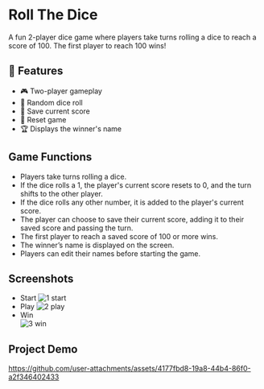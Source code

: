 # Roll The Dice
A fun 2-player dice game where players take turns rolling a dice to reach a score of 100. The first player to reach 100 wins!  
## 🚀 Features
- 🎮 Two-player gameplay  
- 🔢 Random dice roll  
- 💾 Save current score  
- 🔄 Reset game  
- 🏆 Displays the winner's name  

## Game Functions
 - Players take turns rolling a dice.
 - If the dice rolls a 1, the player's current score resets to 0, and the turn shifts to the other player.
 - If the dice rolls any other number, it is added to the player's current score.
 - The player can choose to save their current score, adding it to their saved score and passing the turn.
 - The first player to reach a saved score of 100 or more wins.
 - The winner’s name is displayed on the screen.
 - Players can edit their names before starting the game.
## Screenshots
- Start
  ![1 start](https://github.com/user-attachments/assets/312274b7-dd12-4d1b-9f4f-00e6e015ee28)
- Play
  ![2 play](https://github.com/user-attachments/assets/cf34c675-ad82-430a-bd68-46d130b5924a)
- Win  
![3 win](https://github.com/user-attachments/assets/a3c27b19-6a78-4311-a2f7-0fa1ba438fe1)

## Project Demo
https://github.com/user-attachments/assets/4177fbd8-19a8-44b4-86f0-a2f346402433

